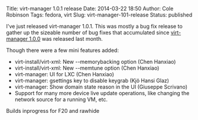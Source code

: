 Title: virt-manager 1.0.1 release
Date: 2014-03-22 18:50
Author: Cole Robinson
Tags: fedora, virt
Slug: virt-manager-101-release
Status: published

I've just released virt-manager 1.0.1. This was mostly a bug fix release to gather up the sizeable number of bug fixes that accumulated since [virt-manager 1.0.0](https://blog.wikichoon.com/2014/02/virt-manager-100-released.html) was released last month.

Though there were a few mini features added:

-   virt-install/virt-xml: New --memorybacking option (Chen Hanxiao)
-   virt-install/virt-xml: New --memtune option (Chen Hanxiao)
-   virt-manager: UI for LXC <idmap> (Chen Hanxiao)</idmap>
-   virt-manager: gsettings key to disable keygrab (Kjö Hansi Glaz)
-    virt-manager: Show domain state reason in the UI (Giuseppe Scrivano)
-    Support for many more device live update operations, like changing the network source for a running VM, etc.

Builds inprogress for F20 and rawhide
